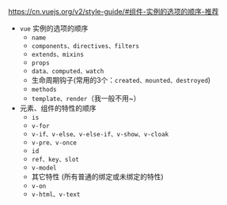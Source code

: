 https://cn.vuejs.org/v2/style-guide/#组件-实例的选项的顺序-推荐
- `vue` 实例的选项的顺序
  - `name`
  - `components、directives、filters`
  - `extends、mixins`
  - `props`
  - `data、computed、watch`
  - 生命周期钩子(常用的3个：`created、mounted、destroyed`)
  - `methods`
  - `template、render`（我一般不用~）
- 元素、组件的特性的顺序
  - `is`
  - `v-for`
  - `v-if、v-else、v-else-if、v-show、v-cloak`
  - `v-pre、v-once`
  - `id`
  - `ref、key、slot`
  - `v-model`
  - 其它特性 (所有普通的绑定或未绑定的特性)
  - `v-on`
  - `v-html、v-text`